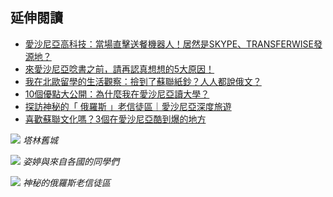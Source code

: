 ---
---
## 延伸閱讀

* [愛沙尼亞高科技：當場直擊送餐機器人！居然是SKYPE、TRANSFERWISE發源地？](https://theborderstory.com/estonian-tech/)
* [來愛沙尼亞唸書之前，請再認真想想的5大原因！](https://theborderstory.com/student-in-estonia/)
* [我在北歐留學的生活觀察：撿到了蘇聯紙鈔？人人都說俄文？](https://theborderstory.com/life-in-estonia/)
* [10個優點大公開：為什麼我在愛沙尼亞讀大學？](https://theborderstory.com/studying-in-estonia/)
* [探訪神秘的「 俄羅斯 」老信徒區｜愛沙尼亞深度旅遊](https://theborderstory.com/russian-village/)
* [喜歡蘇聯文化嗎？3個在愛沙尼亞酷到爆的地方](https://theborderstory.com/soviet-style/)

![](https://theborderstory.com/wp-content/uploads/2017/07/1_zItEAQpZBZxrNs3tBw2A5Q-scaled.jpeg)
*塔林舊城*

![](https://theborderstory.com/wp-content/uploads/2020/09/school-girls.jpg)
*姿婷與來自各國的同學們*

![](https://theborderstory.com/wp-content/uploads/2020/10/78946185_2592009107580070_2029522908086272000_n.jpg)
*神秘的俄羅斯老信徒區*
